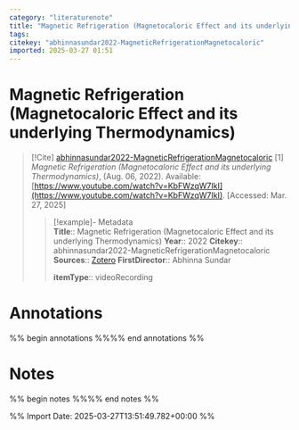 ```yaml
---
category: "literaturenote"
title: "Magnetic Refrigeration (Magnetocaloric Effect and its underlying Thermodynamics)"
tags: 
citekey: "abhinnasundar2022-MagneticRefrigerationMagnetocaloric"
imported: 2025-03-27 01:51
---
```


# Magnetic Refrigeration (Magnetocaloric Effect and its underlying Thermodynamics)


> [!Cite] [abhinnasundar2022-MagneticRefrigerationMagnetocaloric](zotero://select/library/items/DAYW65PQ)
> [1]  _Magnetic Refrigeration (Magnetocaloric Effect and its underlying Thermodynamics)_, (Aug. 06, 2022). Available: [https://www.youtube.com/watch?v=KbFWzqW7IkI](https://www.youtube.com/watch?v=KbFWzqW7IkI). [Accessed: Mar. 27, 2025]
> > [!example]- Metadata    
> > **Title**:: Magnetic Refrigeration (Magnetocaloric Effect and its underlying Thermodynamics)
> > **Year**:: 2022
> > **Citekey**:: abhinnasundar2022-MagneticRefrigerationMagnetocaloric
> > **Sources**:: [Zotero](zotero://select/library/items/DAYW65PQ)
> > **FirstDirector**:: Abhinna Sundar
> > 
> > **itemType**:: videoRecording

# Annotations

%% begin annotations %%%% end annotations %%

# Notes

%% begin notes %%%% end notes %%

%% Import Date: 2025-03-27T13:51:49.782+00:00 %%
